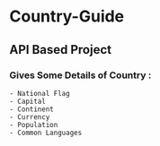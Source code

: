 # Country-Guide

## API Based Project
### Gives Some Details of Country : 
```
- National Flag 
- Capital
- Continent
- Currency
- Population
- Common Languages
```


